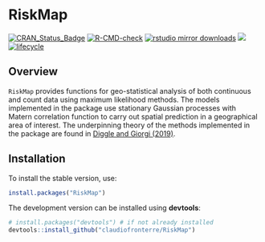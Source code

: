 
<!-- README.md is generated from README.Rmd. Please edit that file -->

# RiskMap

<!-- badges: start -->

[![CRAN_Status_Badge](https://www.r-pkg.org/badges/version/RiskMap)](https://cran.r-project.org/package=RiskMap)
[![R-CMD-check](https://github.com/claudiofronterre/RiskMap/actions/workflows/R-CMD-check.yaml/badge.svg)](https://github.com/claudiofronterre/RiskMap/actions/workflows/R-CMD-check.yaml)
[![rstudio mirror
downloads](https://cranlogs.r-pkg.org/badges/RiksMap)](https://github.com/r-hub/cranlogs.app)
[![](https://cranlogs.r-pkg.org/badges/grand-total/RiskMap)](https://cran.r-project.org/package=stplanr)
[![lifecycle](https://img.shields.io/badge/lifecycle-maturing-blue.svg)](https://lifecycle.r-lib.org/articles/stages.html)
<!-- badges: end -->

## Overview

`RiskMap` provides functions for geo-statistical analysis of both
continuous and count data using maximum likelihood methods. The models
implemented in the package use stationary Gaussian processes with Matern
correlation function to carry out spatial prediction in a geographical
area of interest. The underpinning theory of the methods implemented in
the package are found in [Diggle and Giorgi
(2019)](https://www.routledge.com/Model-based-Geostatistics-for-Global-Public-Health-Methods-and-Applications/Diggle-Giorgi/p/book/9781032093642).

## Installation

To install the stable version, use:

``` r
install.packages("RiskMap")
```

The development version can be installed using **devtools**:

``` r
# install.packages("devtools") # if not already installed
devtools::install_github("claudiofronterre/RiskMap")
```
